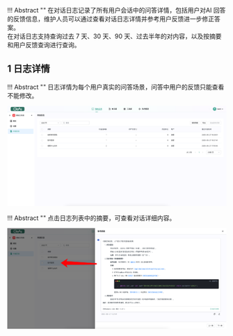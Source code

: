 
!!! Abstract ""
    在对话日志记录了所有用户会话中的问答详情，包括用户对AI 回答的反馈信息，维护人员可以通过查看对话日志详情并参考用户反馈进一步修正答案。       
    在对话日志支持查询过去 7 天、30 天、90 天、过去半年的对内容，以及按摘要和用户反馈查询进行查询。

## 1 日志详情

!!! Abstract ""
    日志详情为每个用户真实的问答场景，问答中用户的反馈只能查看不能修改。

![日志详情](../../img/app/loglist.png)

!!! Abstract ""
    点击日志列表中的摘要，可查看对话详细内容。

![引用分段](../../img/app/log_detail.png)

<!-- !!! Abstract ""
    运营人员可以根据用户提问、AI 回答以及用户的反馈来编辑和标注，以进一步完善并提升效果。
![引用分段](../../img/app/log_details_edit.png) -->